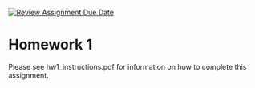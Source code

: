 [![Review Assignment Due Date](https://classroom.github.com/assets/deadline-readme-button-24ddc0f5d75046c5622901739e7c5dd533143b0c8e959d652212380cedb1ea36.svg)](https://classroom.github.com/a/7LacJiKj)
# Homework 1
Please see hw1_instructions.pdf for information on how to complete this assignment.
